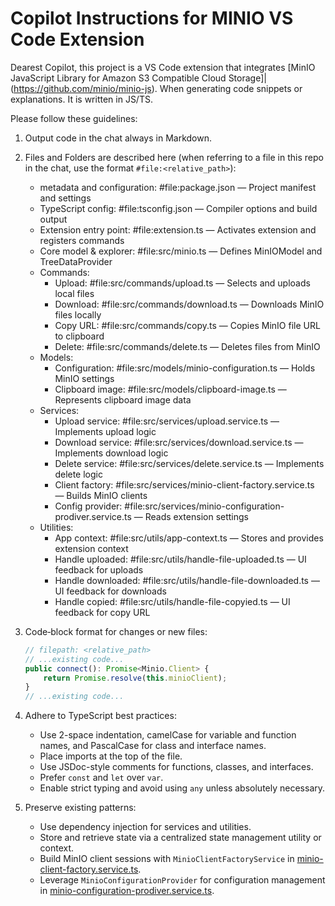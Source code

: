# Copilot Instructions for MINIO VS Code Extension

Dearest Copilot,
this project is a VS Code extension that integrates [MinIO JavaScript 
Library for Amazon S3 Compatible Cloud Storage]|(https://github.com/minio/minio-js). 
When generating code snippets or explanations. It is written in JS/TS. 

Please follow these guidelines:

1. Output code in the chat always in Markdown.

2. Files and Folders are described here (when referring to a file in this repo in the chat, use the format `#file:<relative_path>`):
   - metadata and configuration: #file:package.json — Project manifest and settings
   - TypeScript config: #file:tsconfig.json — Compiler options and build output
   - Extension entry point: #file:extension.ts — Activates extension and registers commands
   - Core model & explorer: #file:src/minio.ts — Defines MinIOModel and TreeDataProvider
   - Commands:
     - Upload: #file:src/commands/upload.ts — Selects and uploads local files
     - Download: #file:src/commands/download.ts — Downloads MinIO files locally
     - Copy URL: #file:src/commands/copy.ts — Copies MinIO file URL to clipboard
     - Delete: #file:src/commands/delete.ts — Deletes files from MinIO
   - Models:
     - Configuration: #file:src/models/minio-configuration.ts — Holds MinIO settings
     - Clipboard image: #file:src/models/clipboard-image.ts — Represents clipboard image data
   - Services:
     - Upload service: #file:src/services/upload.service.ts — Implements upload logic
     - Download service: #file:src/services/download.service.ts — Implements download logic
     - Delete service: #file:src/services/delete.service.ts — Implements delete logic
     - Client factory: #file:src/services/minio-client-factory.service.ts — Builds MinIO clients
     - Config provider: #file:src/services/minio-configuration-prodiver.service.ts — Reads extension settings
   - Utilities:
     - App context: #file:src/utils/app-context.ts — Stores and provides extension context
     - Handle uploaded: #file:src/utils/handle-file-uploaded.ts — UI feedback for uploads
     - Handle downloaded: #file:src/utils/handle-file-downloaded.ts — UI feedback for downloads
     - Handle copied: #file:src/utils/handle-file-copyied.ts — UI feedback for copy URL

3. Code‑block format for changes or new files:
    ```typescript
    // filepath: <relative_path>
    // ...existing code...
    public connect(): Promise<Minio.Client> {
        return Promise.resolve(this.minioClient);
    }
    // ...existing code...
    ```

4. Adhere to TypeScript best practices:
   - Use 2-space indentation, camelCase for variable and function names,
     and PascalCase for class and interface names.
   - Place imports at the top of the file.
   - Use JSDoc-style comments for functions, classes, and interfaces.
   - Prefer `const` and `let` over `var`.
   - Enable strict typing and avoid using `any` unless absolutely necessary.

5. Preserve existing patterns:
   - Use dependency injection for services and utilities.
   - Store and retrieve state via a centralized state management utility or context.
   - Build MinIO client sessions with `MinioClientFactoryService` in [minio-client-factory.service.ts](src/services/minio-client-factory.service.ts).
   - Leverage `MinioConfigurationProvider` for configuration management in [minio-configuration-prodiver.service.ts](src/services/minio-configuration-prodiver.service.ts).